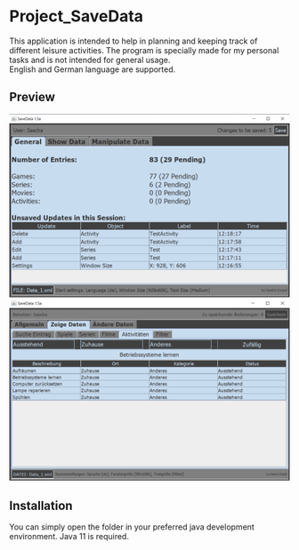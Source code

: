 # Project_SaveData
This application is intended to help in planning and keeping track of different leisure activities.
The program is specially made for my personal tasks and is not intended for general usage.  
English and German language are supported.

## Preview
![Alt text](./preview/preview_1.PNG)
![Alt text](./preview/preview_0.PNG)

## Installation
You can simply open the folder in your preferred java development environment. 
Java 11 is required.